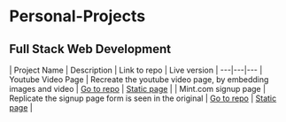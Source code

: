 # Personal-Projects

## Full Stack Web Development

| Project Name | Description | Link to repo | Live version |
---|---|---
| Youtube Video Page | Recreate the youtube video page, by embedding images and video | [Go to repo](https://github.com/keshav-c/youtube-page) | [Static page](https://keshav-c.github.io/youtube-page/) |
| Mint.com signup page | Replicate the signup page form is seen in the original | [Go to repo](https://github.com/keshav-c/mint-signup) | [Static page](https://keshav-c.github.io/mint-signup/index.html) |
